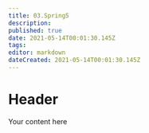 ```yaml
---
title: 03.Spring5
description: 
published: true
date: 2021-05-14T00:01:30.145Z
tags: 
editor: markdown
dateCreated: 2021-05-14T00:01:30.145Z
---
```


# Header
Your content here